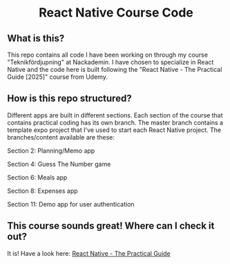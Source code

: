 <!--suppress HtmlDeprecatedAttribute -->
<h1 align="center">React Native Course Code</h1>

## What is this?
<p>This repo contains all code I have been working on through my course "Teknikfördjupning" at Nackademin. I have chosen to specialize in React Native and the code here is built following the "React Native - The Practical Guide [2025]" course from Udemy.</p> 

## How is this repo structured?
<p>Different apps are built in different sections. Each section of the course that contains practical coding has its own branch. The master branch contains a template expo project that I've used to start each React Native project. The branches/content available are these: </p>
<p>Section 2: Planning/Memo app</p>
<p>Section 4: Guess The Number game</p>
<p>Section 6: Meals app</p>
<p>Section 8: Expenses app</p>
<p>Section 11: Demo app for user authentication</p>

## This course sounds great! Where can I check it out?
<p>It is! Have a look here: <a href="https://www.udemy.com/course/react-native-the-practical-guide/" style="cursor: pointer" target="_blank">React Native - The Practical Guide</a></p>

